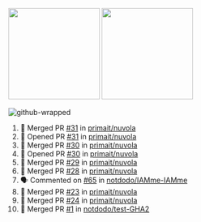 <a href="https://github.com/notdodo"><img src="https://github-readme-stats.vercel.app/api?username=notdodo&count_private=true&theme=dark" height="180" /></a> <a href="https://github.com/notdodo"><img src="https://github-readme-stats.vercel.app/api/top-langs/?username=notdodo&langs_count=8&theme=dark&hide=tex,java,html,css&layout=compact" height="180" /></a>

![github-wrapped](https://github.com/notdodo/notdodo/assets/6991986/fb310ed4-7b6b-48dd-a447-4c85e6000edb)

<!--START_SECTION:activity-->
1. 🎉 Merged PR [#31](https://github.com/primait/nuvola/pull/31) in [primait/nuvola](https://github.com/primait/nuvola)
2. 💪 Opened PR [#31](https://github.com/primait/nuvola/pull/31) in [primait/nuvola](https://github.com/primait/nuvola)
3. 🎉 Merged PR [#30](https://github.com/primait/nuvola/pull/30) in [primait/nuvola](https://github.com/primait/nuvola)
4. 💪 Opened PR [#30](https://github.com/primait/nuvola/pull/30) in [primait/nuvola](https://github.com/primait/nuvola)
5. 🎉 Merged PR [#29](https://github.com/primait/nuvola/pull/29) in [primait/nuvola](https://github.com/primait/nuvola)
6. 🎉 Merged PR [#28](https://github.com/primait/nuvola/pull/28) in [primait/nuvola](https://github.com/primait/nuvola)
7. 🗣 Commented on [#65](https://github.com/notdodo/IAMme-IAMme/pull/65#issuecomment-2143754976) in [notdodo/IAMme-IAMme](https://github.com/notdodo/IAMme-IAMme)
8. 🎉 Merged PR [#23](https://github.com/primait/nuvola/pull/23) in [primait/nuvola](https://github.com/primait/nuvola)
9. 🎉 Merged PR [#24](https://github.com/primait/nuvola/pull/24) in [primait/nuvola](https://github.com/primait/nuvola)
10. 🎉 Merged PR [#1](https://github.com/notdodo/test-GHA2/pull/1) in [notdodo/test-GHA2](https://github.com/notdodo/test-GHA2)
<!--END_SECTION:activity-->

